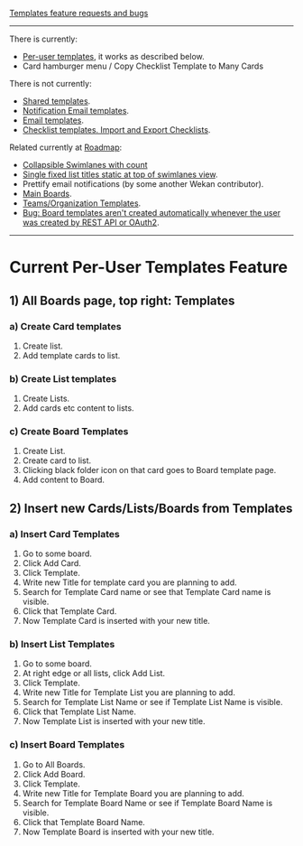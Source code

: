[Templates feature requests and bugs](https://github.com/wekan/wekan/issues?q=is%3Aissue+is%3Aopen+templates+label%3AFeature%3ATemplates)

***
There is currently:
- [Per-user templates](https://github.com/wekan/wekan/issues/2209), it works as described below.
- Card hamburger menu / Copy Checklist Template to Many Cards

There is not currently:
- [Shared templates](https://github.com/wekan/wekan/issues/2209).
- [Notification Email templates](https://github.com/wekan/wekan/issues/2148).
- [Email templates](https://github.com/wekan/wekan/issues/2022).
- [Checklist templates. Import and Export Checklists](https://github.com/wekan/wekan/issues/904).

Related currently at [Roadmap](https://boards.wekan.team/b/D2SzJKZDS4Z48yeQH/wekan-open-source-kanban-board-with-mit-license):
- [Collapsible Swimlanes with count](https://github.com/wekan/wekan/issues/2804)
- [Single fixed list titles static at top of swimlanes view](https://github.com/wekan/wekan/issues/2805).
- Prettify email notifications (by some another Wekan contributor).
- [Main Boards](https://github.com/wekan/wekan/issues/2796).
- [Teams/Organization Templates](https://github.com/wekan/wekan/issues/802).
- [Bug: Board templates aren't created automatically whenever the user was created by REST API or OAuth2](https://github.com/wekan/wekan/issues/2339).


***

# Current Per-User Templates Feature

## 1) All Boards page, top right: Templates

### a) Create Card templates

1. Create list.
2. Add template cards to list.

### b) Create List templates

1. Create Lists.
2. Add cards etc content to lists.

### c) Create Board Templates

1. Create List.
2. Create card to list.
3. Clicking black folder icon on that card goes to Board template page.
4. Add content to Board.

## 2) Insert new Cards/Lists/Boards from Templates

### a) Insert Card Templates

1. Go to some board.
2. Click Add Card.
3. Click Template.
5. Write new Title for template card you are planning to add.
4. Search for Template Card name or see that Template Card name is visible.
6. Click that Template Card.
7. Now Template Card is inserted with your new title.

### b) Insert List Templates

1. Go to some board.
2. At right edge or all lists, click Add List.
3. Click Template.
4. Write new Title for Template List you are planning to add.
5. Search for Template List Name or see if Template List Name is visible.
6. Click that Template List Name.
7. Now Template List is inserted with your new title.

### c) Insert Board Templates

1. Go to All Boards.
2. Click Add Board.
3. Click Template.
4. Write new Title for Template Board you are planning to add.
5. Search for Template Board Name or see if Template Board Name is visible.
6. Click that Template Board Name.
7. Now Template Board is inserted with your new title.